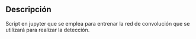 ## Descripción

Script en jupyter que se emplea para entrenar la red de convolución que se utilizará para realizar la detección.






